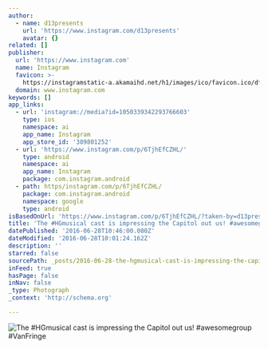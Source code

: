 ```yaml
---
author:
  - name: d13presents
    url: 'https://www.instagram.com/d13presents'
    avatar: {}
related: []
publisher:
  url: 'https://www.instagram.com'
  name: Instagram
  favicon: >-
    https://instagramstatic-a.akamaihd.net/h1/images/ico/favicon.ico/dfa85bb1fd63.ico
  domain: www.instagram.com
keywords: []
app_links:
  - url: 'instagram://media?id=1050339342293766603'
    type: ios
    namespace: ai
    app_name: Instagram
    app_store_id: '389801252'
  - url: 'https://www.instagram.com/p/6TjhEfCZHL/'
    type: android
    namespace: ai
    app_name: Instagram
    package: com.instagram.android
  - path: https/instagram.com/p/6TjhEfCZHL/
    package: com.instagram.android
    namespace: google
    type: android
isBasedOnUrl: 'https://www.instagram.com/p/6TjhEfCZHL/?taken-by=d13presents'
title: 'The #HGmusical cast is impressing the Capitol out us! #awesomegroup #VanFringe'
datePublished: '2016-06-28T10:46:00.080Z'
dateModified: '2016-06-28T10:01:24.162Z'
description: ''
starred: false
sourcePath: _posts/2016-06-28-the-hgmusical-cast-is-impressing-the-capitol-out-us-aweso.md
inFeed: true
hasPage: false
inNav: false
_type: Photograph
_context: 'http://schema.org'

---
```

![The #HGmusical cast is impressing the Capitol out us! #awesomegroup #VanFringe](https://scontent.cdninstagram.com/t51.2885-15/s640x640/sh0.08/e35/11821903_964181196976485_898025571_n.jpg?ig_cache_key=MTA1MDMzOTM0MjI5Mzc2NjYwMw%3D%3D.2)